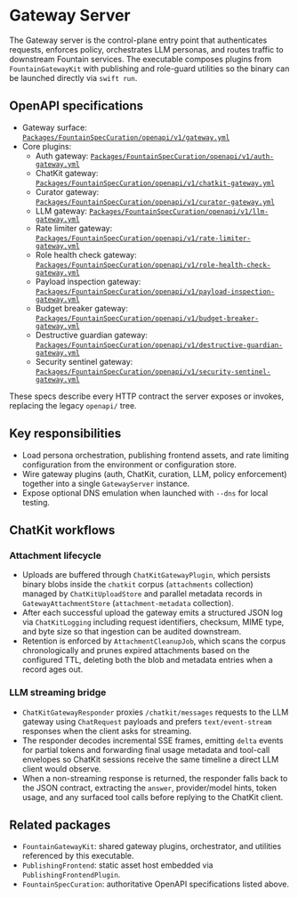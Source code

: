 # Gateway Server

The Gateway server is the control-plane entry point that authenticates requests, enforces policy, orchestrates LLM personas, and routes traffic to downstream Fountain services. The executable composes plugins from `FountainGatewayKit` with publishing and role-guard utilities so the binary can be launched directly via `swift run`.

## OpenAPI specifications

- Gateway surface: [`Packages/FountainSpecCuration/openapi/v1/gateway.yml`](../../../FountainSpecCuration/openapi/v1/gateway.yml)
- Core plugins:
  - Auth gateway: [`Packages/FountainSpecCuration/openapi/v1/auth-gateway.yml`](../../../FountainSpecCuration/openapi/v1/auth-gateway.yml)
  - ChatKit gateway: [`Packages/FountainSpecCuration/openapi/v1/chatkit-gateway.yml`](../../../FountainSpecCuration/openapi/v1/chatkit-gateway.yml)
  - Curator gateway: [`Packages/FountainSpecCuration/openapi/v1/curator-gateway.yml`](../../../FountainSpecCuration/openapi/v1/curator-gateway.yml)
  - LLM gateway: [`Packages/FountainSpecCuration/openapi/v1/llm-gateway.yml`](../../../FountainSpecCuration/openapi/v1/llm-gateway.yml)
  - Rate limiter gateway: [`Packages/FountainSpecCuration/openapi/v1/rate-limiter-gateway.yml`](../../../FountainSpecCuration/openapi/v1/rate-limiter-gateway.yml)
  - Role health check gateway: [`Packages/FountainSpecCuration/openapi/v1/role-health-check-gateway.yml`](../../../FountainSpecCuration/openapi/v1/role-health-check-gateway.yml)
  - Payload inspection gateway: [`Packages/FountainSpecCuration/openapi/v1/payload-inspection-gateway.yml`](../../../FountainSpecCuration/openapi/v1/payload-inspection-gateway.yml)
  - Budget breaker gateway: [`Packages/FountainSpecCuration/openapi/v1/budget-breaker-gateway.yml`](../../../FountainSpecCuration/openapi/v1/budget-breaker-gateway.yml)
  - Destructive guardian gateway: [`Packages/FountainSpecCuration/openapi/v1/destructive-guardian-gateway.yml`](../../../FountainSpecCuration/openapi/v1/destructive-guardian-gateway.yml)
  - Security sentinel gateway: [`Packages/FountainSpecCuration/openapi/v1/security-sentinel-gateway.yml`](../../../FountainSpecCuration/openapi/v1/security-sentinel-gateway.yml)

These specs describe every HTTP contract the server exposes or invokes, replacing the legacy `openapi/` tree.

## Key responsibilities

- Load persona orchestration, publishing frontend assets, and rate limiting configuration from the environment or configuration store.
- Wire gateway plugins (auth, ChatKit, curation, LLM, policy enforcement) together into a single `GatewayServer` instance.
- Expose optional DNS emulation when launched with `--dns` for local testing.

## ChatKit workflows

### Attachment lifecycle

- Uploads are buffered through `ChatKitGatewayPlugin`, which persists binary blobs inside the `chatkit` corpus (`attachments` collection) managed by `ChatKitUploadStore` and parallel metadata records in `GatewayAttachmentStore` (`attachment-metadata` collection).
- After each successful upload the gateway emits a structured JSON log via `ChatKitLogging` including request identifiers, checksum, MIME type, and byte size so that ingestion can be audited downstream.
- Retention is enforced by `AttachmentCleanupJob`, which scans the corpus chronologically and prunes expired attachments based on the configured TTL, deleting both the blob and metadata entries when a record ages out.

### LLM streaming bridge

- `ChatKitGatewayResponder` proxies `/chatkit/messages` requests to the LLM gateway using `ChatRequest` payloads and prefers `text/event-stream` responses when the client asks for streaming.
- The responder decodes incremental SSE frames, emitting `delta` events for partial tokens and forwarding final usage metadata and tool-call envelopes so ChatKit sessions receive the same timeline a direct LLM client would observe.
- When a non-streaming response is returned, the responder falls back to the JSON contract, extracting the `answer`, provider/model hints, token usage, and any surfaced tool calls before replying to the ChatKit client.

## Related packages

- `FountainGatewayKit`: shared gateway plugins, orchestrator, and utilities referenced by this executable.
- `PublishingFrontend`: static asset host embedded via `PublishingFrontendPlugin`.
- `FountainSpecCuration`: authoritative OpenAPI specifications listed above.
